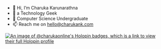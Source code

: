 - 👋 Hi, I’m Charuka Karunarathna
- 👀 a Technology Geek
- 🌱 Computer Science Undergraduate
- 📫 Reach me on <a href="mailto:hello@charukank.com">hello@charukank.com</a>

<!--- Holopin Board --->
[![An image of @charukaonline's Holopin badges, which is a link to view their full Holopin profile](https://holopin.me/charukaonline)](https://holopin.io/@charukaonline)

<!---
charukaonline/charukaonline is a ✨ special ✨ repository because its `README.md` (this file) appears on your GitHub profile.
You can click the Preview link to take a look at your changes.
--->

